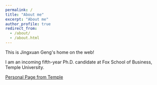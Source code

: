 ```yaml
---
permalink: /
title: "About me"
excerpt: "About me"
author_profile: true
redirect_from: 
  - /about/
  - /about.html
---
```

This is Jingxuan Geng's home on the web!


I am an incoming fifth-year Ph.D. candidate at Fox School of Business, Temple University. 

[Personal Page from Temple](https://www.fox.temple.edu/directory/jingxuan-geng)

